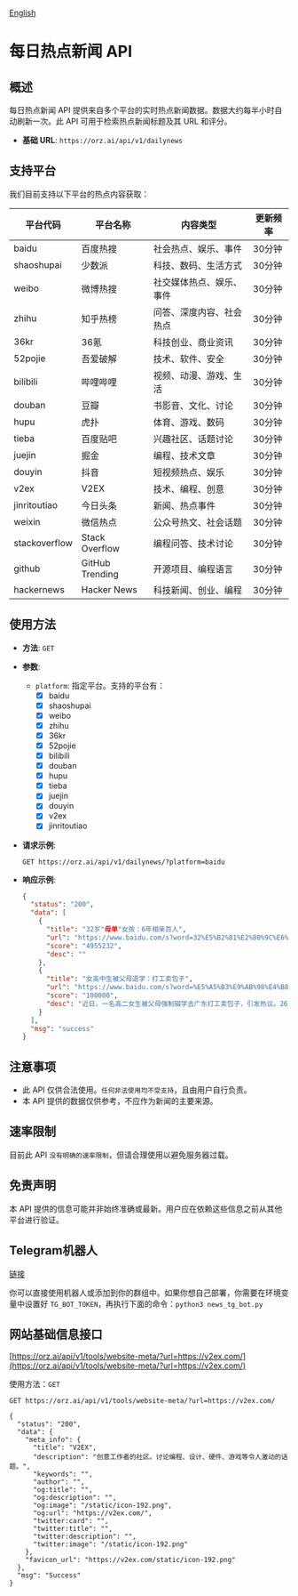 [English](README_EN.md)

# 每日热点新闻 API

## 概述

每日热点新闻 API 提供来自多个平台的实时热点新闻数据。数据大约每半小时自动刷新一次。此 API 可用于检索热点新闻标题及其 URL 和评分。

- **基础 URL**: `https://orz.ai/api/v1/dailynews`

## 支持平台

我们目前支持以下平台的热点内容获取：

| 平台代码 | 平台名称 | 内容类型 | 更新频率 |
|----------|----------|----------|----------|
| baidu | 百度热搜 | 社会热点、娱乐、事件 | 30分钟 |
| shaoshupai | 少数派 | 科技、数码、生活方式 | 30分钟 |
| weibo | 微博热搜 | 社交媒体热点、娱乐、事件 | 30分钟 |
| zhihu | 知乎热榜 | 问答、深度内容、社会热点 | 30分钟 |
| 36kr | 36氪 | 科技创业、商业资讯 | 30分钟 |
| 52pojie | 吾爱破解 | 技术、软件、安全 | 30分钟 |
| bilibili | 哔哩哔哩 | 视频、动漫、游戏、生活 | 30分钟 |
| douban | 豆瓣 | 书影音、文化、讨论 | 30分钟 |
| hupu | 虎扑 | 体育、游戏、数码 | 30分钟 |
| tieba | 百度贴吧 | 兴趣社区、话题讨论 | 30分钟 |
| juejin | 掘金 | 编程、技术文章 | 30分钟 |
| douyin | 抖音 | 短视频热点、娱乐 | 30分钟 |
| v2ex | V2EX | 技术、编程、创意 | 30分钟 |
| jinritoutiao | 今日头条 | 新闻、热点事件 | 30分钟 |
| weixin | 微信热点 | 公众号热文、社会话题 | 30分钟 |
| stackoverflow | Stack Overflow | 编程问答、技术讨论 | 30分钟 |
| github | GitHub Trending | 开源项目、编程语言 | 30分钟 |
| hackernews | Hacker News | 科技新闻、创业、编程 | 30分钟 |

## 使用方法

- **方法**: `GET`
- **参数**:
  - `platform`: 指定平台。支持的平台有：
    - [x] baidu
    - [x] shaoshupai
    - [x] weibo
    - [x] zhihu
    - [x] 36kr
    - [x] 52pojie
    - [x] bilibili
    - [x] douban
    - [x] hupu
    - [x] tieba
    - [x] juejin
    - [x] douyin
    - [x] v2ex
    - [x] jinritoutiao

- **请求示例**:
  ```shell
  GET https://orz.ai/api/v1/dailynews/?platform=baidu
  ```

- **响应示例**:
  ```json
  {
    "status": "200",
    "data": [
      {
        "title": "32岁"母单"女孩：6年相亲百人",
        "url": "https://www.baidu.com/s?word=32%E5%B2%81%E2%80%9C%E6%AF%8D%E5%8D%95%E2%80%9D%E5%A5%B3%E5%AD%A9%EF%BC%9A6%E5%B9%B4%E7%9B%B8%E4%BA%B2%E7%99%BE%E4%BA%BA&sa=fyb_news",
        "score": "4955232",
        "desc": ""
      },
      {
        "title": "女高中生被父母退学：打工卖包子",
        "url": "https://www.baidu.com/s?word=%E5%A5%B3%E9%AB%98%E4%B8%AD%E7%94%9F%E8%A2%AB%E7%88%B6%E6%AF%8D%E9%80%80%E5%AD%A6%EF%BC%9A%E6%89%93%E5%B7%A5%E5%8D%96%E5%8C%85%E5%AD%90&sa=fyb_news",
        "score": "100000",
        "desc": "近日，一名高二女生被父母强制辍学去广东打工卖包子，引发热议。26日，当地教育局回应：已经妥善处理了，女生已复学。"
      }
    ],
    "msg": "success"
  }
  ```

## 注意事项

- 此 API 仅供合法使用。`任何非法使用均不受支持`，且由用户自行负责。
- 本 API 提供的数据仅供参考，不应作为新闻的主要来源。

## 速率限制

目前此 API `没有明确的速率限制`，但请合理使用以避免服务器过载。

## 免责声明

本 API 提供的信息可能并非始终准确或最新。用户应在依赖这些信息之前从其他平台进行验证。


## Telegram机器人
[链接](https://t.me/SpaceWatcherBot)

你可以直接使用机器人或添加到你的群组中。如果你想自己部署，你需要在环境变量中设置好 `TG_BOT_TOKEN`，再执行下面的命令：`python3 news_tg_bot.py`

## 网站基础信息接口

[https://orz.ai/api/v1/tools/website-meta/?url=https://v2ex.com/](https://orz.ai/api/v1/tools/website-meta/?url=https://v2ex.com/)

使用方法：`GET`
```shell
GET https://orz.ai/api/v1/tools/website-meta/?url=https://v2ex.com/

{
  "status": "200",
  "data": {
    "meta_info": {
      "title": "V2EX",
      "description": "创意工作者的社区。讨论编程、设计、硬件、游戏等令人激动的话题。",
      "keywords": "",
      "author": "",
      "og:title": "",
      "og:description": "",
      "og:image": "/static/icon-192.png",
      "og:url": "https://v2ex.com/",
      "twitter:card": "",
      "twitter:title": "",
      "twitter:description": "",
      "twitter:image": "/static/icon-192.png"
    },
    "favicon_url": "https://v2ex.com/static/icon-192.png"
  },
  "msg": "Success"
}
